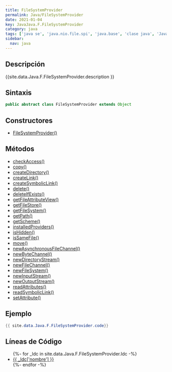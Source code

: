 ```yaml
---
title: FileSystemProvider
permalink: Java/FileSystemProvider
date: 2021-01-04
key: JavaJava.F.FileSystemProvider
category: java
tags: ['java se', 'java.nio.file.spi', 'java.base', 'clase java', 'Java 1.7']
sidebar: 
  nav: java
---
```


## Descripción
{{site.data.Java.F.FileSystemProvider.description }}

## Sintaxis
~~~java
public abstract class FileSystemProvider extends Object
~~~

## Constructores
* [FileSystemProvider()](/Java/FileSystemProvider/FileSystemProvider/)

## Métodos
* [checkAccess()](/Java/FileSystemProvider/checkAccess)
* [copy()](/Java/FileSystemProvider/copy)
* [createDirectory()](/Java/FileSystemProvider/createDirectory)
* [createLink()](/Java/FileSystemProvider/createLink)
* [createSymbolicLink()](/Java/FileSystemProvider/createSymbolicLink)
* [delete()](/Java/FileSystemProvider/delete)
* [deleteIfExists()](/Java/FileSystemProvider/deleteIfExists)
* [getFileAttributeView()](/Java/FileSystemProvider/getFileAttributeView)
* [getFileStore()](/Java/FileSystemProvider/getFileStore)
* [getFileSystem()](/Java/FileSystemProvider/getFileSystem)
* [getPath()](/Java/FileSystemProvider/getPath)
* [getScheme()](/Java/FileSystemProvider/getScheme)
* [installedProviders()](/Java/FileSystemProvider/installedProviders)
* [isHidden()](/Java/FileSystemProvider/isHidden)
* [isSameFile()](/Java/FileSystemProvider/isSameFile)
* [move()](/Java/FileSystemProvider/move)
* [newAsynchronousFileChannel()](/Java/FileSystemProvider/newAsynchronousFileChannel)
* [newByteChannel()](/Java/FileSystemProvider/newByteChannel)
* [newDirectoryStream()](/Java/FileSystemProvider/newDirectoryStream)
* [newFileChannel()](/Java/FileSystemProvider/newFileChannel)
* [newFileSystem()](/Java/FileSystemProvider/newFileSystem)
* [newInputStream()](/Java/FileSystemProvider/newInputStream)
* [newOutputStream()](/Java/FileSystemProvider/newOutputStream)
* [readAttributes()](/Java/FileSystemProvider/readAttributes)
* [readSymbolicLink()](/Java/FileSystemProvider/readSymbolicLink)
* [setAttribute()](/Java/FileSystemProvider/setAttribute)

## Ejemplo
~~~java
{{ site.data.Java.F.FileSystemProvider.code}}
~~~

## Líneas de Código
<ul>
{%- for _ldc in site.data.Java.F.FileSystemProvider.ldc -%}
   <li>
       <a href="{{_ldc['url'] }}">{{ _ldc['nombre'] }}</a>
   </li>
{%- endfor -%}
</ul>
